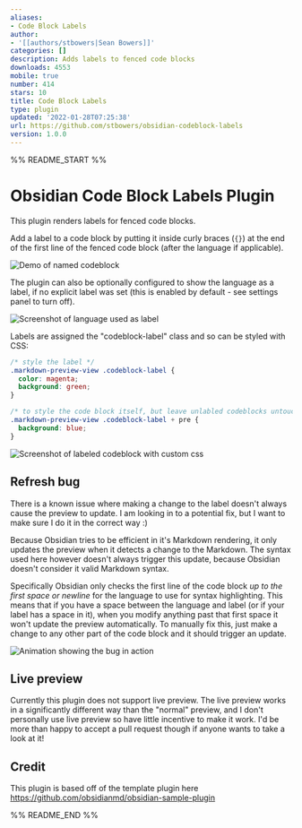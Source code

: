 ```yaml
---
aliases:
- Code Block Labels
author:
- '[[authors/stbowers|Sean Bowers]]'
categories: []
description: Adds labels to fenced code blocks
downloads: 4553
mobile: true
number: 414
stars: 10
title: Code Block Labels
type: plugin
updated: '2022-01-28T07:25:38'
url: https://github.com/stbowers/obsidian-codeblock-labels
version: 1.0.0
---
```


%% README_START %%

# Obsidian Code Block Labels Plugin

This plugin renders labels for fenced code blocks.

Add a label to a code block by putting it inside curly braces (`{}`) at the end of the first line of the fenced code block (after the language if applicable).

![Demo of named codeblock](https://raw.githubusercontent.com/stbowers/obsidian-codeblock-labels/HEAD/docs/demo.gif)

The plugin can also be optionally configured to show the language as a label, if no explicit label was set (this is enabled by default - see settings panel to turn off).

![Screenshot of language used as label](https://raw.githubusercontent.com/stbowers/obsidian-codeblock-labels/HEAD/docs/language-label.png)

Labels are assigned the "codeblock-label" class and so can be styled with CSS:

```css
/* style the label */
.markdown-preview-view .codeblock-label {
  color: magenta;
  background: green;
}

/* to style the code block itself, but leave unlabled codeblocks untouched, select the pre tag that comes directly after the label */
.markdown-preview-view .codeblock-label + pre {
  background: blue;
}
```

![Screenshot of labeled codeblock with custom css](https://raw.githubusercontent.com/stbowers/obsidian-codeblock-labels/HEAD/docs/custom-css.png)

## Refresh bug

There is a known issue where making a change to the label doesn't always cause the preview to update.
I am looking in to a potential fix, but I want to make sure I do it in the correct way :)

Because Obsidian tries to be efficient in it's Markdown rendering, it only updates the preview when it detects a change to the Markdown.
The syntax used here however doesn't always trigger this update, because Obsidian doesn't consider it valid Markdown syntax.

Specifically Obsidian only checks the first line of the code block *up to the first space or newline* for the language to use for syntax highlighting.
This means that if you have a space between the language and label (or if your label has a space in it), when you modify anything past that first
space it won't update the preview automatically.
To manually fix this, just make a change to any other part of the code block and it should trigger an update.

![Animation showing the bug in action](https://raw.githubusercontent.com/stbowers/obsidian-codeblock-labels/HEAD/docs/refresh-bug.gif)

## Live preview

Currently this plugin does not support live preview.
The live preview works in a significantly different way than the "normal" preview, and I don't personally use live preview so have little incentive to make it work.
I'd be more than happy to accept a pull request though if anyone wants to take a look at it!

## Credit

This plugin is based off of the template plugin here https://github.com/obsidianmd/obsidian-sample-plugin


%% README_END %%